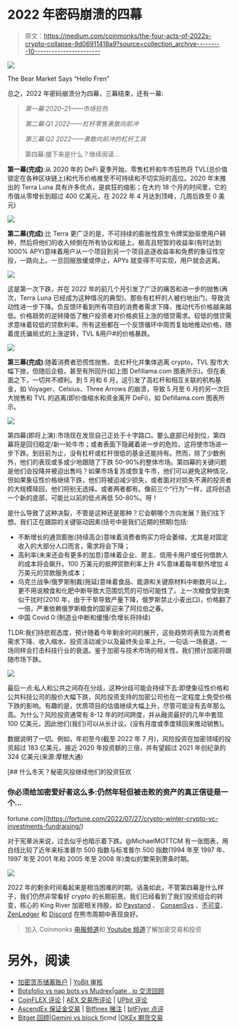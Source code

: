# 2022 年密码崩溃的四幕

> 原文：<https://medium.com/coinmonks/the-four-acts-of-2022s-crypto-collapse-9d06911418a9?source=collection_archive---------10----------------------->

![](img/a77c9af72134278432d0534e45665f46.png)

The Bear Market Says “Hello Fren”​

总之，2022 年密码崩溃分为四幕，三幕结束，还有一幕:

> *第一幕:2020–21——市场狂热*
> 
> *第二幕:Q1 2022——杠杆零售勇敢向前冲*
> 
> *第三幕:Q2 2022——勇敢向前冲的杠杆工具*
> 
> 第四幕:接下来是什么？继续阅读…

**第一幕(完成)**:从 2020 年的 DeFi 夏季开始，零售杠杆和牛市狂热将 TVL(总价值锁定在各种区块链上)和代币价格推至不可持续和不切实际的高位。2020 年末推出的 Terra Luna 具有许多优点，是疯狂的缩影；在大约 18 个月的时间里，它的市值从零增长到超过 400 亿美元，在 2022 年 4 月达到顶峰，几周后跌至 0 美元)

![](img/bd45c926d1937f1a0668c4af26c5525e.png)

**第二幕(完成)**:比 Terra 更广泛的是，不可持续的膨胀性原生令牌奖励驱使用户耕种，然后将他们的收入倾倒在所有协议和链上。极高且短暂的收益率(有时达到 1000% APY)意味着用户从一个项目到另一个项目追逐收益率和免费的象征性空投，一路向上。一旦回报放缓或停止，APYs 就变得不可实现，用户就会逃离。

![](img/e4d39439eb6d519b6a33fa57c3d6ddab.png)

这是第一次下跌，并在 2022 年的前几个月引发了广泛的痛苦和进一步的抛售(再次，Terra Luna 已经成为这种情况的典型)。那些有杠杆的人被扫地出门，导致流动性进一步下降。负反馈环看到所有项目的消费者需求下降，推动代币价格越来越低。价格趋势的逆转降低了散户投资者对价格疯狂上涨的借贷需求。较低的借贷需求意味着较低的贷款利率。所有这些都在一个反馈循环中周而复始地推动价格，随着庞氏骗局式的上涨逆转，TVL &用户#的价格暴跌。

![](img/e539b92a53f917489ac77e8450c9d22c.png)

**第三幕(完成)**:随着消费者恐慌性抛售、去杠杆化并集体逃离 crypto，TVL 股市大幅下挫，但随后企稳，甚至有所回升(如上图 Defillama.com 图表所示)。但在表面之下，一切并不顺利。到 5 月和 6 月，这引发了高杠杆和相互关联的机构基金，如 Voyager、Celsius、Three Arrows 的崩溃，导致 5 月至 6 月的另一次巨大抛售和 TVL 的逃离(即价值缩水和资金离开 DeFi)，如 Defillama.com 图表所示。

![](img/5d6a82d509c659f8c82bc82992c50d22.png)

第四幕(即将上演):市场现在发现自己正处于十字路口。要么底部已经到位，第四幕将是回归稳定/新一轮牛市；或者表面下隐藏着进一步的危险，这将使市场进一步下跌。到目前为止，没有杠杆或杠杆很低的基金还能持有。然而，除了少数例外，他们的表现或多或少地跟随了下跌 50-90%的整体市场。第四幕的关键问题是他们会投降并被迫出售吗？如果市场复苏或恢复牛市，他们可以避免这种情况，但如果象征性价格继续下跌，他们将被迫减少损失，或者面对对损失不满的投资者的大规模赎回，他们将别无选择。或者两者都有。像前三个“行为”一样，这将创造一个新的底部，可能比以前的低点再低 50-80%。呀！

是什么导致了这种决裂，不管是这种还是那种？它会朝哪个方向发展？我们往下想。我们正在跟踪的关键驱动因素(括号中是我们近期的预期)包括:

*   不断增长的通货膨胀(持续高企)意味着消费者购买力将会萎缩，尤其是对固定收入的大部分人口而言，需求将会下降；
*   高利率(未来还会有更多的加息)意味着企业、房主、信用卡用户或任何借款人的成本将会飙升。100 万美元的抵押贷款利率上升 4%意味着每年额外增加 4 万美元的贷款服务成本；
*   乌克兰战争/俄罗斯制裁(拖延)意味着食品、能源和关键原材料中断数月以上，更不用说粮食和化肥中断导致大范围饥荒的可怕可能性了。上一次粮食受到类似干扰时(2010 年，由于干旱导致产量下降，俄罗斯禁止小麦出口)，价格翻了一倍，严重依赖俄罗斯粮食的国家迎来了阿拉伯之春。
*   中国 Covid 0:(制造业中断和缓慢/负增长将持续)

TLDR:我们持悲观态度，预计随着今年剩余时间的展开，这些趋势将表现为消费者需求下降、收入缩水、投资活动减少以及最终失业率上升。一句话:一场衰退，一场同样会打击科技行业的衰退。鉴于加密与技术市场的相关性，我们预计加密将跟随市场下跌。

![](img/c366c485b7ab1782a084349335ba5b27.png)

最后一点:私人和公共之间存在分歧，这种分歧可能会持续下去:即使象征性价格和公共科技公司的股价大幅下跌，风险投资支持的加密公司也在一定程度上免受价格下跌的影响。有趣的是，优质项目的估值继续大幅上升，尽管可能没有去年那么高。为什么？风险投资通常有 8-12 年的时间跨度，并从融资最好的几年中套现 100 亿美元，因此他们(我们)可以从长计议。(没有月度或季度赎回来推动销售)。

数据说明了一切。例如，年初至今(截至 2022 年 7 月)，风险投资在加密领域的投资超过 183 亿美元，接近 2020 年投资额的三倍，并有望超过 2021 年创纪录的 324 亿美元(来源:摩根大通)

[](https://fortune.com/2022/07/27/crypto-winter-crypto-vc-investments-fundraising/) [## 什么冬天？秘密风投继续他们的投资狂欢

### 你必须给加密爱好者这么多:仍然年轻但被击败的资产的真正信徒是一个…

fortune.com](https://fortune.com/2022/07/27/crypto-winter-crypto-vc-investments-fundraising/) 

对于宪章派来说，过去似乎也暗示着下跌。@MichaelMOTTCM 有一张图表，用白线比较了近年来标准普尔 500 指数与标准普尔 500 指数(1994 年至 1997 年、1997 年至 2001 年和 2005 年至 2008 年)类似的繁荣到萧条时期。

![](img/168f3df8dcb2fba94fbbab80a99674e5.png)

2022 年的剩余时间看起来是相当困难的时期。话虽如此，不管第四幕是什么样子，我们仍然非常看好 crypto 的长期前景。我们已经看到了我们投资组合的转变，核心的 King River 加密相关持股，如 [Paystand](https://www.paystand.com/) 、 [ConsenSys](https://consensys.net/) 、[不可变](https://www.immutable.com/)、 [ZenLedger](https://www.zenledger.io/) 和 [Discord](https://discord.com/) 在熊市周期中表现良好。

> 加入 Coinmonks [电报频道](https://t.me/coincodecap)和 [Youtube 频道](https://www.youtube.com/c/coinmonks/videos)了解加密交易和投资

# 另外，阅读

*   [加密货币储蓄账户](/coinmonks/cryptocurrency-savings-accounts-be3bc0feffbf) | [YoBit 审核](/coinmonks/yobit-review-175464162c62)
*   [Botsfolio vs nap bots vs Mudrex](/coinmonks/botsfolio-vs-napbots-vs-mudrex-c81344970c02)|[gate . io 交流回顾](/coinmonks/gate-io-exchange-review-61bf87b7078f)
*   [CoinFLEX 评论](https://coincodecap.com/coinflex-review) | [AEX 交易所评论](https://coincodecap.com/aex-exchange-review) | [UPbit 评论](https://coincodecap.com/upbit-review)
*   [AscendEx 保证金交易](https://coincodecap.com/ascendex-margin-trading) | [Bitfinex 赌注](https://coincodecap.com/bitfinex-staking) | [bitFlyer 点评](https://coincodecap.com/bitflyer-review)
*   [Bitget 回顾](https://coincodecap.com/bitget-review)|[Gemini vs block fi](https://coincodecap.com/gemini-vs-blockfi)cmd |[OKEx 期货交易](https://coincodecap.com/okex-futures-trading)